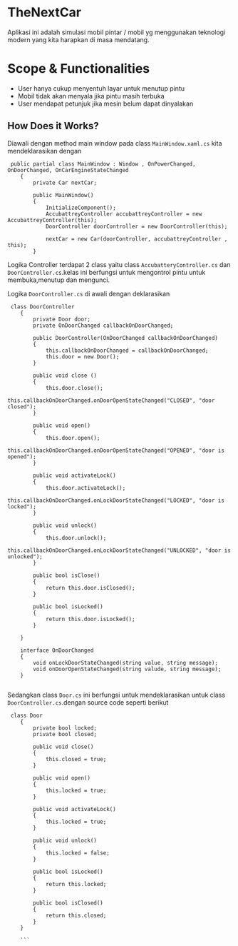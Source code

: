 # TheNextCar
Aplikasi ini adalah simulasi mobil pintar / mobil yg menggunakan teknologi modern yang kita harapkan di masa mendatang.
# Scope & Functionalities
- User hanya cukup menyentuh layar untuk menutup pintu 
- Mobil tidak akan menyala jika pintu masih terbuka
- User mendapat petunjuk jika mesin belum dapat dinyalakan

## How Does it Works?
Diawali dengan method main window pada class `MainWindow.xaml.cs` kita mendeklarasikan dengan

```
 public partial class MainWindow : Window , OnPowerChanged, OnDoorChanged, OnCarEngineStateChanged
    {
        private Car nextCar;

        public MainWindow()
        {
            InitializeComponent();
            AccubattreyController accubattreyController = new AccubattreyController(this);
            DoorController doorController = new DoorController(this);

            nextCar = new Car(doorController, accubattreyController , this);
        }
``` 

Logika Controller terdapat 2 class yaitu class `AccubatteryController.cs` dan `DoorController.cs`.kelas ini berfungsi untuk mengontrol pintu untuk membuka,menutup dan mengunci.

Logika `DoorController.cs` di awali dengan deklarasikan

```
 class DoorController
    {
        private Door door;
        private OnDoorChanged callbackOnDoorChanged;

        public DoorController(OnDoorChanged callbackOnDoorChanged)
        {
            this.callbackOnDoorChanged = callbackOnDoorChanged;
            this.door = new Door();
        }
        
        public void close ()
        {
            this.door.close();
            this.callbackOnDoorChanged.onDoorOpenStateChanged("CLOSED", "door closed");
        }

        public void open()
        {
            this.door.open();
            this.callbackOnDoorChanged.onDoorOpenStateChanged("OPENED", "door is opened");
        }

        public void activateLock()
        {
            this.door.activateLock();
            this.callbackOnDoorChanged.onLockDoorStateChanged("LOCKED", "door is locked");
        }

        public void unlock()
        {
            this.door.unlock();
            this.callbackOnDoorChanged.onLockDoorStateChanged("UNLOCKED", "door is unlocked");
        }

        public bool isClose()
        {
            return this.door.isClosed();
        }

        public bool isLocked()
        {
            return this.door.isLocked();
        }

    }

    interface OnDoorChanged
    {
        void onLockDoorStateChanged(string value, string message);
        void onDoorOpenStateChanged(string valude, string message);
    }
    
```
  
   
  Sedangkan class `Door.cs` ini berfungsi untuk mendeklarasikan untuk class `DoorController.cs`.dengan source code seperti berikut

```
 class Door
    {
        private bool locked;
        private bool closed;

        public void close()
        {
            this.closed = true;
        }

        public void open()
        {
            this.locked = true;
        }

        public void activateLock()
        {
            this.locked = true;
        }

        public void unlock()
        {
            this.locked = false;
        }

        public bool isLocked()
        {
            return this.locked;
        }

        public bool isClosed()
        {
            return this.closed;
        }
    }
    
    ```
